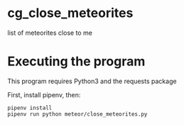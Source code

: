 # cg_close_meteorites
list of meteorites close to me

# Executing the program
This program requires Python3 and the requests package

First, install pipenv, then:

```
pipenv install
pipenv run python meteor/close_meteorites.py
```
